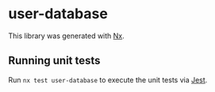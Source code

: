 # user-database

This library was generated with [Nx](https://nx.dev).

## Running unit tests

Run `nx test user-database` to execute the unit tests via [Jest](https://jestjs.io).
